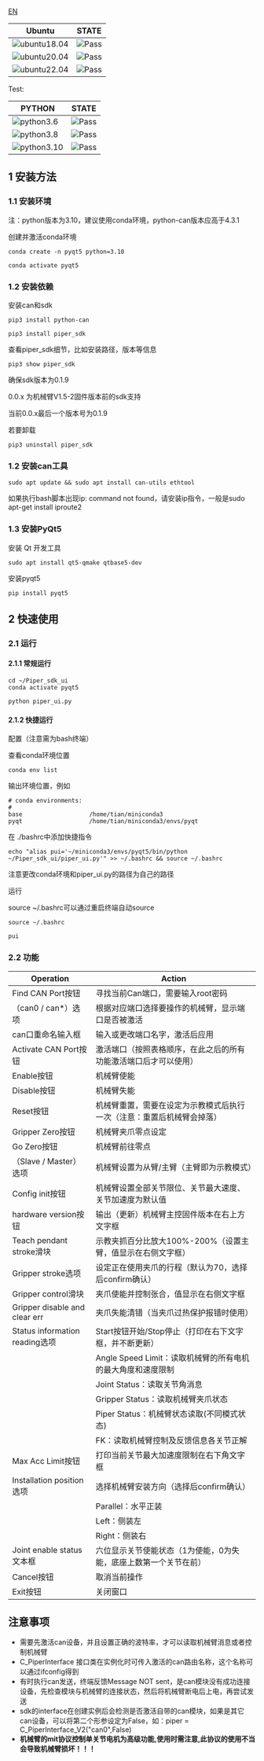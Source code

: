 [EN](README(EN).md)

|Ubuntu |STATE|
|---|---|
|![ubuntu18.04](https://img.shields.io/badge/Ubuntu-18.04-orange.svg)|![Pass](https://img.shields.io/badge/Pass-blue.svg)|
|![ubuntu20.04](https://img.shields.io/badge/Ubuntu-20.04-orange.svg)|![Pass](https://img.shields.io/badge/Pass-blue.svg)|
|![ubuntu22.04](https://img.shields.io/badge/Ubuntu-22.04-orange.svg)|![Pass](https://img.shields.io/badge/Pass-blue.svg)|

Test:

|PYTHON |STATE|
|---|---|
|![python3.6](https://img.shields.io/badge/Python-3.6-blue.svg)|![Pass](https://img.shields.io/badge/Pass-blue.svg)|
|![python3.8](https://img.shields.io/badge/Python-3.8-blue.svg)|![Pass](https://img.shields.io/badge/Pass-blue.svg)|
|![python3.10](https://img.shields.io/badge/Python-3.10-blue.svg)|![Pass](https://img.shields.io/badge/Pass-blue.svg)|

## 1 安装方法

### 1.1 安装环境

注：python版本为3.10，建议使用conda环境，python-can版本应高于4.3.1

创建并激活conda环境

```shell
conda create -n pyqt5 python=3.10
```
```shell
conda activate pyqt5
```

### 1.2 安装依赖

安装can和sdk

```shell
pip3 install python-can
```
```shell
pip3 install piper_sdk
```

查看piper_sdk细节，比如安装路径，版本等信息

```shell
pip3 show piper_sdk
```

确保sdk版本为0.1.9

0.0.x 为机械臂V1.5-2固件版本前的sdk支持

当前0.0.x最后一个版本号为0.1.9

若要卸载

```shell
pip3 uninstall piper_sdk
```

### 1.2 安装can工具

```shell
sudo apt update && sudo apt install can-utils ethtool
```

如果执行bash脚本出现ip: command not found，请安装ip指令，一般是sudo apt-get install iproute2

### 1.3 安装PyQt5

安装 Qt 开发工具

```shell
sudo apt install qt5-qmake qtbase5-dev
```

安装pyqt5

```shell
pip install pyqt5

```
## 2 快速使用

### 2.1 运行

#### 2.1.1 常规运行

```shell
cd ~/Piper_sdk_ui
conda activate pyqt5
```
```shell
python piper_ui.py
```

#### 2.1.2 快捷运行

配置（注意需为bash终端）

查看conda环境位置

```shell
conda env list
```
输出环境位置，例如
```
# conda environments:
#
base                   /home/tian/miniconda3
pyqt                   /home/tian/miniconda3/envs/pyqt
```
在 ./bashrc中添加快捷指令
```shell
echo "alias pui='~/miniconda3/envs/pyqt5/bin/python ~/Piper_sdk_ui/piper_ui.py'" >> ~/.bashrc && source ~/.bashrc
```
注意更改conda环境和piper_ui.py的路径为自己的路径

运行

source ~/.bashrc可以通过重启终端自动source
```shell
source ~/.bashrc
```

```shell
pui
```

### 2.2 功能

|Operation |Action|
|---|---|
|Find CAN Port按钮|寻找当前Can端口，需要输入root密码|
|（can0 / can*）选项|根据对应端口选择要操作的机械臂，显示端口是否被激活|
|can口重命名输入框|输入或更改端口名字，激活后应用|
|Activate CAN Port按钮|激活端口（按照表格顺序，在此之后的所有功能激活端口后才可以使用）|
|Enable按钮|机械臂使能|
|Disable按钮|机械臂失能|
|Reset按钮|机械臂重置，需要在设定为示教模式后执行一次（注意：重置后机械臂会掉落）|
|Gripper Zero按钮|机械臂夹爪零点设定|
|Go Zero按钮|机械臂前往零点|
|（Slave / Master）选项|机械臂设置为从臂/主臂（主臂即为示教模式）|
|Config init按钮|机械臂设置全部关节限位、关节最大速度、关节加速度为默认值|
|hardware version按钮|输出（更新）机械臂主控固件版本在右上方文字框|
|Teach pendant stroke滑块|示教夹抓百分比放大100%-200%（设置主臂，值显示在右侧文字框）|
|Gripper stroke选项|设定正在使用夹爪的行程（默认为70，选择后confirm确认）|
|Gripper control滑块|夹爪使能并控制张合，值显示在右侧文字框|
|Gripper disable and clear err|夹爪失能清错（当夹爪过热保护报错时使用）|
|Status information reading选项|Start按钮开始/Stop停止（打印在右下文字框，并不断更新）|
| |Angle Speed Limit：读取机械臂的所有电机的最大角度和速度限制|
| |Joint Status：读取关节角消息|
| |Gripper Status：读取机械臂夹爪状态|
| |Piper Status：机械臂状态读取(不同模式状态)|
| |FK：读取机械臂控制及反馈信息各关节正解|
|Max Acc Limit按钮|打印当前关节最大加速度限制在右下角文字框|
|Installation position选项|选择机械臂安装方向（选择后confirm确认）|
| |Parallel：水平正装|
| |Left：侧装左|
| |Right：侧装右|
|Joint enable status 文本框|六位显示关节使能状态（1为使能，0为失能，底座上数第一个关节在前）|
|Cancel按钮|取消当前操作|
|Exit按钮|关闭窗口|


## 注意事项

- 需要先激活can设备，并且设置正确的波特率，才可以读取机械臂消息或者控制机械臂
- C_PiperInterface 接口类在实例化时可传入激活的can路由名称，这个名称可以通过ifconfig得到
- 有时执行can发送，终端反馈Message NOT sent，是can模块没有成功连接设备，先检查模块与机械臂的连接状态，然后将机械臂断电后上电，再尝试发送
- sdk的interface在创建实例后会检测是否激活自带的can模块，如果是其它can设备，可以将第二个形参设定为False，如：piper = C_PiperInterface_V2("can0",False)
- **机械臂的mit协议控制单关节电机为高级功能,使用时需注意,此协议的使用不当会导致机械臂损坏！！！**
